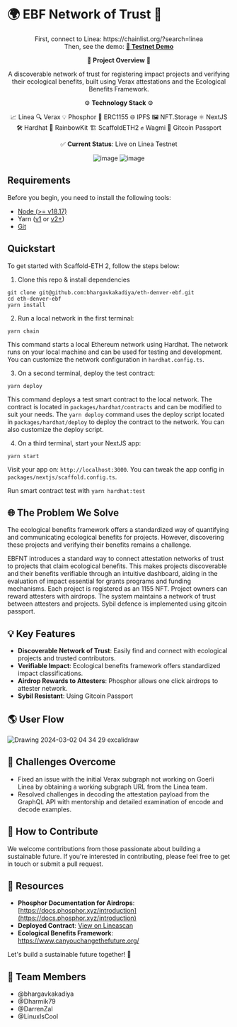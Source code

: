 # 🌍 EBF Network of Trust 🌱


<p align="center">
  First, connect to Linea: https://chainlist.org/?search=linea<br>
  Then, see the demo: <a href="https://ethden24-ebf.vercel.app/"><strong>🚀 Testnet Demo</strong></a>
</p>

<div align="center">

🧪 **Project Overview** 🧪

A discoverable network of trust for registering impact projects and verifying their ecological benefits, built using Verax attestations and the Ecological Benefits Framework.

⚙️ **Technology Stack** ⚙️

📈 Linea 🔍 Verax 💡 Phosphor 🧩 ERC1155 🌐 IPFS 🖼️ NFT.Storage ⚛️ NextJS 🛠️ Hardhat 🌈 RainbowKit 🏗️ ScaffoldETH2 ✊ Wagmi 🛂 Gitcoin Passport

✅ **Current Status**: Live on Linea Testnet

![image](https://github.com/bhargavkakadiya/eth-denver-ebf/assets/31582215/8708af1a-31a2-4a1d-bab2-d5b4536d93b3)
![image](https://github.com/bhargavkakadiya/eth-denver-ebf/assets/31582215/2d9bca0a-9d63-4c8c-b1ef-8d5464b2ae27)

</div>

## Requirements

Before you begin, you need to install the following tools:

- [Node (>= v18.17)](https://nodejs.org/en/download/)
- Yarn ([v1](https://classic.yarnpkg.com/en/docs/install/) or [v2+](https://yarnpkg.com/getting-started/install))
- [Git](https://git-scm.com/downloads)

## Quickstart

To get started with Scaffold-ETH 2, follow the steps below:

1. Clone this repo & install dependencies

```
git clone git@github.com:bhargavkakadiya/eth-denver-ebf.git
cd eth-denver-ebf
yarn install
```

2. Run a local network in the first terminal:

```
yarn chain
```

This command starts a local Ethereum network using Hardhat. The network runs on your local machine and can be used for testing and development. You can customize the network configuration in `hardhat.config.ts`.

3. On a second terminal, deploy the test contract:

```
yarn deploy
```

This command deploys a test smart contract to the local network. The contract is located in `packages/hardhat/contracts` and can be modified to suit your needs. The `yarn deploy` command uses the deploy script located in `packages/hardhat/deploy` to deploy the contract to the network. You can also customize the deploy script.

4. On a third terminal, start your NextJS app:

```
yarn start
```

Visit your app on: `http://localhost:3000`. You can tweak the app config in `packages/nextjs/scaffold.config.ts`.

Run smart contract test with `yarn hardhat:test`

## 🌐 The Problem We Solve

The ecological benefits framework offers a standardized way of quantifying and communicating ecological benefits for projects. However, discovering these projects and verifying their benefits remains a challenge.

EBFNT introduces a standard way to connect attestation networks of trust to projects that claim ecological benefits. This makes projects discoverable and their benefits verifiable through an intuitive dashboard, aiding in the evaluation of impact essential for grants programs and funding mechanisms. Each project is registered as an 1155 NFT. Project owners can reward attesters with airdrops. The system maintains a network of trust between attesters and projects. Sybil defence is implemented using gitcoin passport. 

## 💡 Key Features

- **Discoverable Network of Trust**: Easily find and connect with ecological projects and trusted contributors.
- **Verifiable Impact**: Ecological benefits framework offers standardized impact classifications.
- **Airdrop Rewards to Attesters**: Phosphor allows one click airdrops to attester network.
- **Sybil Resistant**: Using Gitcoin Passport

## 🌎 User Flow
![Drawing 2024-03-02 04 34 29 excalidraw](https://github.com/bhargavkakadiya/eth-denver-ebf/assets/31582215/98f9b1d9-6554-41b4-b46c-519d1ad6fd9d)



## 🚧 Challenges Overcome

- Fixed an issue with the initial Verax subgraph not working on Goerli Linea by obtaining a working subgraph URL from the Linea team.
- Resolved challenges in decoding the attestation payload from the GraphQL API with mentorship and detailed examination of encode and decode examples.

## 🤝 How to Contribute

We welcome contributions from those passionate about building a sustainable future. If you're interested in contributing, please feel free to get in touch or submit a pull request.

## 🔗 Resources

- **Phosphor Documentation for Airdrops**: [https://docs.phosphor.xyz/introduction](https://docs.phosphor.xyz/introduction)
- **Deployed Contract**: [View on Lineascan](https://goerli.lineascan.build/address/0xaCC29f908Dd44C9df734c8a8125DbDcc1b375CA1#code)
- **Ecological Benefits Framework**: https://www.canyouchangethefuture.org/

Let's build a sustainable future together! 🌟

## 🐾 Team Members

- @bhargavkakadiya
- @Dharmik79
- @DarrenZal
- @LinuxIsCool
